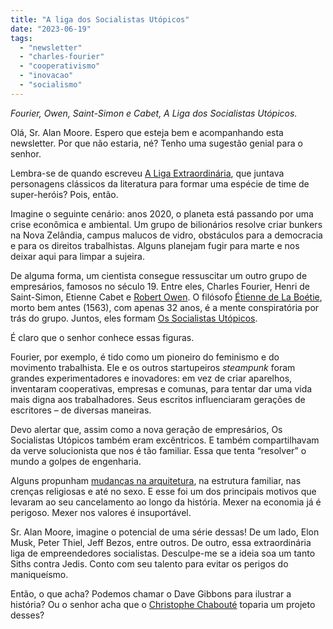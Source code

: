 ```yaml
---
title: "A liga dos Socialistas Utópicos"
date: "2023-06-19"
tags: 
  - "newsletter"
  - "charles-fourier"
  - "cooperativismo"
  - "inovacao"
  - "socialismo"
---
```


_Fourier, Owen, Saint-Simon e Cabet, A Liga dos Socialistas Utópicos._

Olá, Sr. Alan Moore. Espero que esteja bem e acompanhando esta newsletter. Por que não estaria, né? Tenho uma sugestão genial para o senhor.

Lembra-se de quando escreveu [A Liga Extraordinária](https://en.wikipedia.org/wiki/The_League_of_Extraordinary_Gentlemen), que juntava personagens clássicos da literatura para formar uma espécie de time de super-heróis? Pois, então.

Imagine o seguinte cenário: anos 2020, o planeta está passando por uma crise econômica e ambiental. Um grupo de bilionários resolve criar bunkers na Nova Zelândia, campus malucos de vidro, obstáculos para a democracia e para os direitos trabalhistas. Alguns planejam fugir para marte e nos deixar aqui para limpar a sujeira.

De alguma forma, um cientista consegue ressuscitar um outro grupo de empresários, famosos no século 19. Entre eles, Charles Fourier, Henri de Saint-Simon, Etienne Cabet e [Robert Owen](https://en.wikipedia.org/wiki/Robert_Owen). O filósofo [Étienne de La Boétie](https://pt.wikipedia.org/wiki/%C3%89tienne_de_La_Bo%C3%A9tie), morto bem antes (1563), com apenas 32 anos, é a mente conspiratória por trás do grupo. Juntos, eles formam [Os Socialistas Utópicos](https://en.wikipedia.org/wiki/Utopian_socialism).

É claro que o senhor conhece essas figuras.

Fourier, por exemplo, é tido como um pioneiro do feminismo e do movimento trabalhista. Ele e os outros startupeiros _steampunk_ foram grandes experimentadores e inovadores: em vez de criar aparelhos, inventaram cooperativas, empresas e comunas, para tentar dar uma vida mais digna aos trabalhadores. Seus escritos influenciaram gerações de escritores – de diversas maneiras.

Devo alertar que, assim como a nova geração de empresários, Os Socialistas Utópicos também eram excêntricos. E também compartilhavam da verve solucionista que nos é tão familiar. Essa que tenta “resolver” o mundo a golpes de engenharia.

Alguns propunham [mudanças na arquitetura](https://en.wikipedia.org/wiki/Phalanst%C3%A8re), na estrutura familiar, nas crenças religiosas e até no sexo. E esse foi um dos principais motivos que levaram ao seu cancelamento ao longo da história. Mexer na economia já é perigoso. Mexer nos valores é insuportável.

Sr. Alan Moore, imagine o potencial de uma série dessas! De um lado, Elon Musk, Peter Thiel, Jeff Bezos, entre outros. De outro, essa extraordinária liga de empreendedores socialistas. Desculpe-me se a ideia soa um tanto Siths contra Jedis. Conto com seu talento para evitar os perigos do maniqueísmo.

Então, o que acha? Podemos chamar o Dave Gibbons para ilustrar a história? Ou o senhor acha que o [Christophe Chabouté](https://pt.wikipedia.org/wiki/Christophe_Chabout%C3%A9) toparia um projeto desses?
